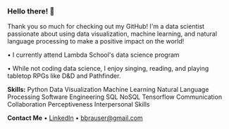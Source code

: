### Hello there! 👋

Thank you so much for checking out my GitHub! I'm a data scientist passionate about using data visualization, machine learning, and natural language processing to make a positive impact on the world!

• I currently attend Lambda School's data science program

• While not coding data science, I enjoy singing, reading, and playing tabletop RPGs like D&D and Pathfinder.

**Skills:**
Python
Data Visualization
Machine Learning
Natural Language Processing
Software Engineering
SQL
NoSQL
Tensorflow
Communication
Collaboration
Perceptiveness
Interpersonal Skills

**Contact Me**
• [LinkedIn](https://www.linkedin.com/in/bbrauserds/)
• [bbrauser@gmail.com](mailto:bbrauser@gmail.com)
